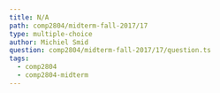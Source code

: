 ```yaml
---
title: N/A
path: comp2804/midterm-fall-2017/17
type: multiple-choice
author: Michiel Smid
question: comp2804/midterm-fall-2017/17/question.ts
tags:
  - comp2804
  - comp2804-midterm
---
```

